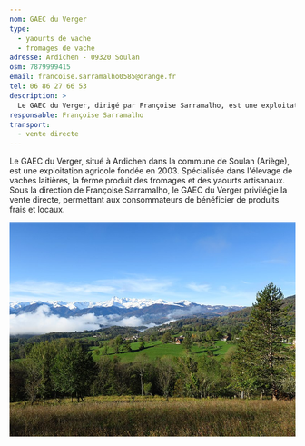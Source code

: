 ```yaml
---
nom: GAEC du Verger
type: 
  - yaourts de vache
  - fromages de vache
adresse: Ardichen - 09320 Soulan
osm: 7879999415
email: francoise.sarramalho0585@orange.fr
tel: 06 86 27 66 53
description: >
  Le GAEC du Verger, dirigé par Françoise Sarramalho, est une exploitation agricole située à Soulan. Spécialisée dans l'élevage de vaches laitières, la ferme propose des produits laitiers tels que des fromages et des yaourts, disponibles en vente directe.
responsable: Françoise Sarramalho
transport:
  - vente directe
---
```


Le GAEC du Verger, situé à Ardichen dans la commune de Soulan (Ariège), est une exploitation agricole fondée en 2003. Spécialisée dans l'élevage de vaches laitières, la ferme produit des fromages et des yaourts artisanaux. Sous la direction de Françoise Sarramalho, le GAEC du Verger privilégie la vente directe, permettant aux consommateurs de bénéficier de produits frais et locaux.

![GAEC du Verger](./media/gaec-du-verger.jpg)